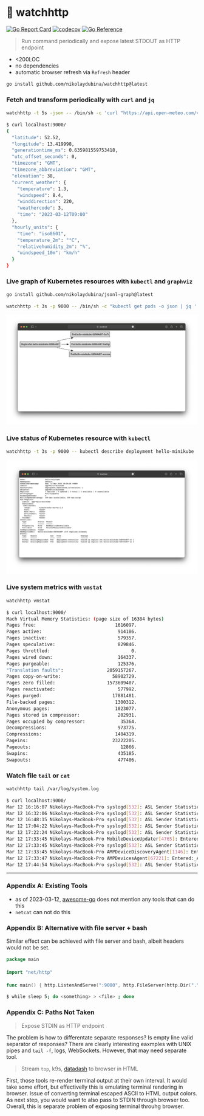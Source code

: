 # 🌺 watchhttp

[![Go Report Card](https://goreportcard.com/badge/github.com/nikolaydubina/watchhttp)](https://goreportcard.com/report/github.com/nikolaydubina/watchhttp)
[![codecov](https://codecov.io/gh/nikolaydubina/watchhttp/branch/master/graph/badge.svg?token=PMs70WQIVI)](https://codecov.io/gh/nikolaydubina/watchhttp)
[![Go Reference](https://pkg.go.dev/badge/github.com/nikolaydubina/watchhttp.svg)](https://pkg.go.dev/github.com/nikolaydubina/watchhttp)

> Run command periodically and expose latest STDOUT as HTTP endpoint

* <200LOC
* no dependencies
* automatic browser refresh via `Refresh` header

```bash
go install github.com/nikolaydubina/watchhttp@latest
```

### Fetch and transform periodically with `curl` and `jq`

```bash
watchhttp -t 5s -json -- /bin/sh -c 'curl "https://api.open-meteo.com/v1/forecast?latitude=52.52&longitude=13.41&current_weather=true&hourly=temperature_2m,relativehumidity_2m,windspeed_10m" | jq "del(.hourly)"'
```

```bash
$ curl localhost:9000/
{
  "latitude": 52.52,
  "longitude": 13.419998,
  "generationtime_ms": 0.635981559753418,
  "utc_offset_seconds": 0,
  "timezone": "GMT",
  "timezone_abbreviation": "GMT",
  "elevation": 38,
  "current_weather": {
    "temperature": 1.3,
    "windspeed": 8.4,
    "winddirection": 220,
    "weathercode": 3,
    "time": "2023-03-12T09:00"
  },
  "hourly_units": {
    "time": "iso8601",
    "temperature_2m": "°C",
    "relativehumidity_2m": "%",
    "windspeed_10m": "km/h"
  }
}
```

### Live graph of Kubernetes resources with `kubectl` and `graphviz`

```bash
go install github.com/nikolaydubina/jsonl-graph@latest
```

```bash
watchhttp -t 3s -p 9000 -- /bin/sh -c "kubectl get pods -o json | jq '.items[] | {to: (.kind + \":\" + .metadata.name), from: (.metadata.ownerReferences[].kind + \":\" + .metadata.ownerReferences[].name)}' | jsonl-graph | dot -Tsvg"
```

![](./img/example-k8s-graph.png)

### Live status of Kubernetes resource with `kubectl`

```bash
watchhttp -t 3s -p 9000 -- kubectl describe deployment hello-minikube
```

![](./img/example-k8s-describe-static.png)

### Live system metrics with `vmstat`

```bash
watchhttp vmstat
```

```bash
$ curl localhost:9000/
Mach Virtual Memory Statistics: (page size of 16384 bytes)
Pages free:                             1616097.
Pages active:                            914186.
Pages inactive:                          579357.
Pages speculative:                       829846.
Pages throttled:                              0.
Pages wired down:                        164337.
Pages purgeable:                         125376.
"Translation faults":                2059157267.
Pages copy-on-write:                   58902729.
Pages zero filled:                   1573609407.
Pages reactivated:                       577992.
Pages purged:                          17881481.
File-backed pages:                      1300312.
Anonymous pages:                        1023077.
Pages stored in compressor:              202931.
Pages occupied by compressor:             35364.
Decompressions:                          973775.
Compressions:                           1404319.
Pageins:                               23222205.
Pageouts:                                 12866.
Swapins:                                 435185.
Swapouts:                                477406.
```

### Watch file `tail` or `cat`

```bash
watchhttp tail /var/log/system.log
```

```bash
$ curl localhost:9000/            
Mar 12 16:16:07 Nikolays-MacBook-Pro syslogd[532]: ASL Sender Statistics
Mar 12 16:32:06 Nikolays-MacBook-Pro syslogd[532]: ASL Sender Statistics
Mar 12 16:48:15 Nikolays-MacBook-Pro syslogd[532]: ASL Sender Statistics
Mar 12 17:04:22 Nikolays-MacBook-Pro syslogd[532]: ASL Sender Statistics
Mar 12 17:22:24 Nikolays-MacBook-Pro syslogd[532]: ASL Sender Statistics
Mar 12 17:33:45 Nikolays-MacBook-Pro MobileDeviceUpdater[4765]: Entered:_AMMuxedVersion2DeviceConnected, mux-device:4541
Mar 12 17:33:45 Nikolays-MacBook-Pro syslogd[532]: ASL Sender Statistics
Mar 12 17:33:45 Nikolays-MacBook-Pro AMPDeviceDiscoveryAgent[1146]: Entered:_AMMuxedVersion2DeviceConnected, mux-device:4541
Mar 12 17:33:47 Nikolays-MacBook-Pro AMPDevicesAgent[67221]: Entered:_AMMuxedVersion2DeviceConnected, mux-device:4541
Mar 12 17:44:54 Nikolays-MacBook-Pro syslogd[532]: ASL Sender Statistics
```

---

### Appendix A: Existing Tools

- as of 2023-03-12, [awesome-go](http://github.com/avelino/awesome-go) does not mention any tools that can do this
- `netcat` can not do this

### Appendix B: Alternative with file server + bash

Similar effect can be achieved with file server and bash, albeit headers would not be set.

```go
package main

import "net/http"

func main() { http.ListenAndServe(":9000", http.FileServer(http.Dir("."))) }
```
```bash
$ while sleep 5; do <something> > <file> ; done
```

### Appendix C: Paths Not Taken

> Expose STDIN as HTTP endpoint

The problem is how to differentate separate responses?
Is empty line valid separator of responses?
There are clearly interesting eaxmples with UNIX pipes and `tail -f`, logs, WebSockets.
However, that may need separate tool.

> Stream `top`, k9s, [datadash](https://github.com/keithknott26/datadash) to browser in HTML

First, those tools re-render terminal output at their own interval.
It would take some effort, but effectivelly this is emulating terminal rendering in browser.
Issue of converting terminal escaped ASCII to HTML output colors.
As next step, you would want to also pass to STDIN through browser too.
Overall, this is separate problem of exposing terminal throuhg browser.
